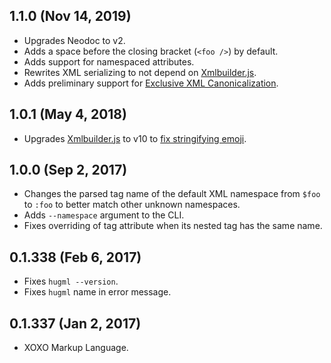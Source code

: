 ## 1.1.0 (Nov 14, 2019)
- Upgrades Neodoc to v2.
- Adds a space before the closing bracket (`<foo />`) by default.
- Adds support for namespaced attributes.
- Rewrites XML serializing to not depend on [Xmlbuilder.js](https://www.npmjs.com/package/xmlbuilder).
- Adds preliminary support for [Exclusive XML Canonicalization](https://www.w3.org/TR/xml-exc-c14n).

## 1.0.1 (May 4, 2018)
- Upgrades [Xmlbuilder.js](https://www.npmjs.com/package/xmlbuilder) to v10 to [fix stringifying emoji](https://github.com/oozcitak/xmlbuilder-js/issues/147).

## 1.0.0 (Sep 2, 2017)
- Changes the parsed tag name of the default XML namespace from `$foo` to `:foo` to better match other unknown namespaces.
- Adds `--namespace` argument to the CLI.
- Fixes overriding of tag attribute when its nested tag has the same name.

## 0.1.338 (Feb 6, 2017)
- Fixes `hugml --version`.
- Fixes `hugml` name in error message.

## 0.1.337 (Jan 2, 2017)
- XOXO Markup Language.
